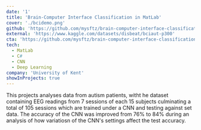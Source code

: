 ```yaml
---
date: '1'
title: 'Brain-Computer Interface Classification in MatLab'
cover: './bcidemo.png'
github: 'https://github.com/mysftz/brain-computer-interface-classification-matlab'
external: 'https://www.kaggle.com/datasets/disbeat/bciaut-p300'
cta: 'https://github.com/mysftz/brain-computer-interface-classification-thesis/Thesis/document/main.pdf'
tech:
  - MatLab
  - C#
  - CNN
  - Deep Learning
company: 'University of Kent'
showInProjects: true
---
```


This projects analyses data from autism patients, witht he dataset containing EEG readings from 7 sessions of each 15 subjects culminating a total of 105 sessions which are trained under a CNN and testing against set data. The accuracy of the CNN was improved from 76% to 84% during an analysis of how variatiosn of the CNN's settings affect the test accuracy.
